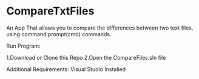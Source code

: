 # CompareTxtFiles

An App That allows you to compare the differences between two text files, using command prompt(cmd) commands.

Run Program:

1.Download or Clone this Repo
2.Open the CompareFiles.sln file

Additional Requirements: 
Visual Studio Installed
